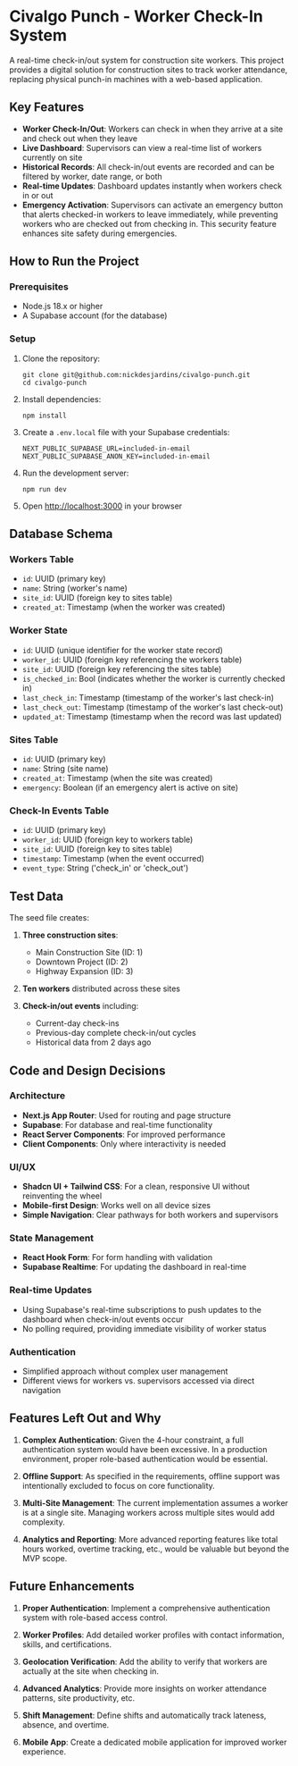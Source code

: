 # Civalgo Punch - Worker Check-In System

A real-time check-in/out system for construction site workers. This project provides a digital solution for construction sites to track worker attendance, replacing physical punch-in machines with a web-based application.

## Key Features

- **Worker Check-In/Out**: Workers can check in when they arrive at a site and check out when they leave
- **Live Dashboard**: Supervisors can view a real-time list of workers currently on site
- **Historical Records**: All check-in/out events are recorded and can be filtered by worker, date range, or both
- **Real-time Updates**: Dashboard updates instantly when workers check in or out
- **Emergency Activation**: Supervisors can activate an emergency button that alerts checked-in workers to leave immediately, while preventing workers who are checked out from checking in. This security feature enhances site safety during emergencies.

## How to Run the Project

### Prerequisites

- Node.js 18.x or higher
- A Supabase account (for the database)

### Setup

1. Clone the repository:
   ```
   git clone git@github.com:nickdesjardins/civalgo-punch.git
   cd civalgo-punch
   ```

2. Install dependencies:
   ```
   npm install
   ```

3. Create a `.env.local` file with your Supabase credentials:
   ```
   NEXT_PUBLIC_SUPABASE_URL=included-in-email
   NEXT_PUBLIC_SUPABASE_ANON_KEY=included-in-email
   ```

4. Run the development server:
   ```
   npm run dev
   ```

5. Open [http://localhost:3000](http://localhost:3000) in your browser

## Database Schema

### Workers Table
- `id`: UUID (primary key)
- `name`: String (worker's name)
- `site_id`: UUID (foreign key to sites table)
- `created_at`: Timestamp (when the worker was created)

### Worker State
- `id`: UUID (unique identifier for the worker state record)
- `worker_id`: UUID (foreign key referencing the workers table)
- `site_id`: UUID (foreign key referencing the sites table)
- `is_checked_in`: Bool (indicates whether the worker is currently checked in)
- `last_check_in`: Timestamp (timestamp of the worker's last check-in)
- `last_check_out`: Timestamp (timestamp of the worker's last check-out)
- `updated_at`: Timestamp (timestamp when the record was last updated)

### Sites Table
- `id`: UUID (primary key)
- `name`: String (site name)
- `created_at`: Timestamp (when the site was created)
- `emergency`: Boolean (if an emergency alert is active on site)

### Check-In Events Table
- `id`: UUID (primary key)
- `worker_id`: UUID (foreign key to workers table)
- `site_id`: UUID (foreign key to sites table)
- `timestamp`: Timestamp (when the event occurred)
- `event_type`: String ('check_in' or 'check_out')

## Test Data

The seed file creates:

1. **Three construction sites**:
   - Main Construction Site (ID: 1)
   - Downtown Project (ID: 2)
   - Highway Expansion (ID: 3)

2. **Ten workers** distributed across these sites

3. **Check-in/out events** including:
   - Current-day check-ins
   - Previous-day complete check-in/out cycles
   - Historical data from 2 days ago

## Code and Design Decisions

### Architecture
- **Next.js App Router**: Used for routing and page structure
- **Supabase**: For database and real-time functionality
- **React Server Components**: For improved performance
- **Client Components**: Only where interactivity is needed

### UI/UX
- **Shadcn UI + Tailwind CSS**: For a clean, responsive UI without reinventing the wheel
- **Mobile-first Design**: Works well on all device sizes
- **Simple Navigation**: Clear pathways for both workers and supervisors

### State Management
- **React Hook Form**: For form handling with validation
- **Supabase Realtime**: For updating the dashboard in real-time

### Real-time Updates
- Using Supabase's real-time subscriptions to push updates to the dashboard when check-in/out events occur
- No polling required, providing immediate visibility of worker status

### Authentication
- Simplified approach without complex user management
- Different views for workers vs. supervisors accessed via direct navigation

## Features Left Out and Why

1. **Complex Authentication**: Given the 4-hour constraint, a full authentication system would have been excessive. In a production environment, proper role-based authentication would be essential.

2. **Offline Support**: As specified in the requirements, offline support was intentionally excluded to focus on core functionality.

3. **Multi-Site Management**: The current implementation assumes a worker is at a single site. Managing workers across multiple sites would add complexity.

4. **Analytics and Reporting**: More advanced reporting features like total hours worked, overtime tracking, etc., would be valuable but beyond the MVP scope.

## Future Enhancements

1. **Proper Authentication**: Implement a comprehensive authentication system with role-based access control.

2. **Worker Profiles**: Add detailed worker profiles with contact information, skills, and certifications.

3. **Geolocation Verification**: Add the ability to verify that workers are actually at the site when checking in.

4. **Advanced Analytics**: Provide more insights on worker attendance patterns, site productivity, etc.

5. **Shift Management**: Define shifts and automatically track lateness, absence, and overtime.

6. **Mobile App**: Create a dedicated mobile application for improved worker experience.
